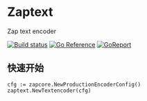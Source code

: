 # Zaptext
Zap text encoder


[![Build status](https://github.com/kaiiak/zaptext/workflows/build/badge.svg)](https://github.com/kaiiak/zaptext/actions)
[![Go Reference](https://pkg.go.dev/badge/github.com/kaiiak/zaptext.svg)](https://pkg.go.dev/github.com/kaiiak/zaptext)
[![GoReport](https://goreportcard.com/badge/github.com/kaiiak/zaptext)](https://goreportcard.com/report/github.com/kaiiak/zaptext)

## 快速开始

```golang
cfg := zapcore.NewProductionEncoderConfig()
zaptext.NewTextencoder(cfg)
```